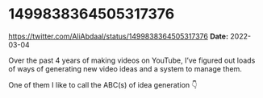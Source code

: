# 1499838364505317376
https://twitter.com/AliAbdaal/status/1499838364505317376
**Date:** 2022-03-04

Over the past 4 years of making videos on YouTube, I’ve figured out loads of ways of generating new video ideas and a system to manage them.

One of them I like to call the ABC(s) of idea generation 👇

